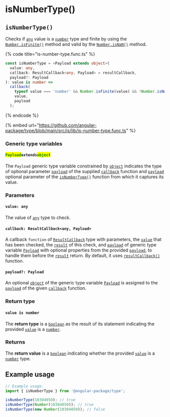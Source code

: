 # isNumberType()

## `isNumberType()`

Checks if [`any`](https://www.typescriptlang.org/docs/handbook/2/everyday-types.html#any) value is a [`number`](https://developer.mozilla.org/en-US/docs/Web/JavaScript/Reference/Global\_Objects/Number) type and finite by using the [`Number.isFinite()`](https://developer.mozilla.org/en-US/docs/Web/JavaScript/Reference/Global\_Objects/Number/isFinite) method and valid by the [`Number.isNaN()`](https://developer.mozilla.org/en-US/docs/Web/JavaScript/Reference/Global\_Objects/Number/isNaN) method.

{% code title="is-number-type.func.ts" %}
```typescript
const isNumberType = <Payload extends object>(
  value: any,
  callback: ResultCallback<any, Payload> = resultCallback,
  payload?: Payload
): value is number =>
  callback(
    typeof value === 'number' && Number.isFinite(value) && !Number.isNaN(value),
    value,
    payload
  );
```
{% endcode %}

{% embed url="https://github.com/angular-package/type/blob/main/src/is/lib/is-number-type.func.ts" %}

### Generic type variables

#### <mark style="color:green;">**`Payload`**</mark>**`extends`**<mark style="color:green;">**`object`**</mark>

The `Payload` generic type variable constrained by [`object`](https://www.typescriptlang.org/docs/handbook/basic-types.html#object) indicates the type of optional parameter [`payload`](../types/resultcallback.md#payload-payload) of the supplied [`callback`](isnumbertype.md#callback-resultcallback-less-than-any-payload-greater-than) function and [`payload`](isnumbertype.md#payload-payload) optional parameter of the [`isNumberType()`](isnumbertype.md#isnumbertype) function from which it captures its value.

### Parameters

#### `value: any`

The value of [`any`](https://www.typescriptlang.org/docs/handbook/2/everyday-types.html#any) type to check.

#### `callback: ResultCallback<any, Payload>`

A callback `function` of [`ResultCallback`](../types/resultcallback.md) type with parameters, the [`value`](isnumbertype.md#value-any) that has been checked, the [`result`](../types/resultcallback.md#result-boolean) of this check, and [`payload`](../types/resultcallback.md#payload-payload) of generic type variable [`Payload`](isnumbertype.md#payloadextendsobject) with optional properties from the provided [`payload`](isnumbertype.md#payload-payload), to handle them before the [`result`](../types/resultcallback.md#result-boolean) return. By default, it uses [`resultCallback()`](../helper/resultcallback.md) function.

#### `payload?: Payload`

An optional [`object`](https://developer.mozilla.org/en-US/docs/Web/JavaScript/Reference/Global\_Objects/Object) of the generic type variable [`Payload`](isnumbertype.md#payloadextendsobject) is assigned to the [`payload`](../types/resultcallback.md#payload-payload) of the given [`callback`](isnumbertype.md#callback-resultcallback-less-than-any-payload-greater-than) function.

### Return type

#### `value is number`

The **return type** is a [`boolean`](https://www.typescriptlang.org/docs/handbook/basic-types.html#boolean) as the result of its statement indicating the provided [`value`](isnumbertype.md#value-any) is a [`number`](https://www.typescriptlang.org/docs/handbook/basic-types.html#number).

### Returns

The **return value** is a [`boolean`](https://developer.mozilla.org/en-US/docs/Web/JavaScript/Reference/Global\_Objects/Boolean) indicating whether the provided [`value`](isnumbertype.md#value-any) is a [`number`](https://developer.mozilla.org/en-US/docs/Web/JavaScript/Reference/Global\_Objects/Number) type.

## Example usage

```typescript
// Example usage.
import { isNumberType } from '@angular-package/type';

isNumberType(10304050); // true
isNumberType(Number(10304050)); // true
isNumberType(new Number(10304050)); // false
```
